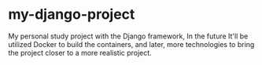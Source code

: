 # my-django-project
My personal study project with the Django framework, In the future It'll be utilized Docker to build the containers, and later, more technologies to bring the project closer to a more realistic project.
